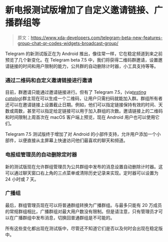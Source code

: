 # 新电报测试版增加了自定义邀请链接、广播群组等

> 原文：<https://www.xda-developers.com/telegram-beta-new-features-group-chat-qr-codes-widgets-broadcast-group/>

Telegram 的新测试版正在为 Android 推出，像往常一样，它在稳定频道到来之前预览了几个新变化。在 Telegram beta 7.5 中，我们将获得二维码群邀请，设置邀请链接的时间和用户限制的能力，公共群的自动删除计时器，小工具支持等等。

### 通过二维码和自定义邀请链接进行邀请

目前，群邀请只能通过邀请链接进行。但有了 Telegram 7.5，(via[*testing catalog*](https://www.testingcatalog.com/telegram-beta-for-android-7-5-0-got-group-link-qr-codes-temporary-group-invites-and-more/))群主现在可以生成一个二维码，让用户只需扫码就能加入群。群组所有者还可以在邀请链接上设置截止日期。例如，他们可以指定链接保持有效的时间、天数或周数，甚至可以指定给定链接可以用于加入群组的次数。邀请链接上的二维码和时间限制上周首次在 macOS 客户端上预览，现在 Android 用户也可以使用它们。

Telegram 7.5 测试版终于增加了对 Android 的小部件支持，允许用户添加一个小部件，以便直接从主屏幕上快速访问他们最喜欢的聊天和频道。

### 电报组管理员的自动删除定时器

新的测试版现在允许群组管理员为公共群组中发布的消息设置自动删除计时器。这可以通过聊天窗口右上角的三点菜单或清除历史记录来实现。定时器可以设置为 24 小时或 7 天。

### 广播组

最后，群组管理员现在可以将普通群组转换为广播群组。与最多只能有 20 万成员的常规群组相比，广播群组对最大用户数没有限制。但是请注意，只有管理员才可以在广播群组中发布消息，切换回普通群组是不可能的。

所有这些变化都出现在测试版中，尽管还不知道它们是否以及何时会出现在稳定版中。